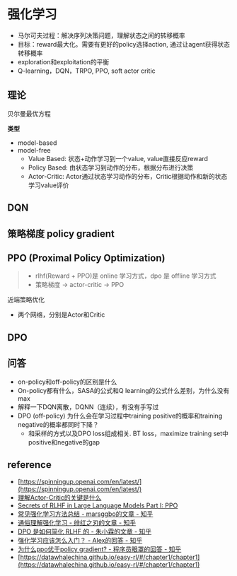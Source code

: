 # 强化学习

- 马尔可夫过程：解决序列决策问题，理解状态之间的转移概率
- 目标：reward最大化。需要有更好的policy选择action, 通过让agent获得状态转移概率
- exploration和exploitation的平衡
- Q-learning，DQN，TRPO, PPO, soft actor critic


## 理论
贝尔曼最优方程

**类型**
- model-based
- model-free
  - Value Based: 状态+动作学习到一个value, value直接反应reward
  - Policy Based: 由状态学习到动作的分布，根据分布进行决策
  - Actor-Critic: Actor通过状态学习动作的分布，Critic根据动作和新的状态学习value评价


## DQN


## 策略梯度 policy gradient


## PPO (Proximal Policy Optimization)
> - rlhf(Reward + PPO)是 online 学习方式，dpo 是 offline 学习方式
> - 策略梯度 -> actor-critic -> PPO

近端策略优化
- 两个网络，分别是Actor和Critic


## DPO


 
## 问答
- on-policy和off-policy的区别是什么
- On-policy都有什么，SASA的公式和Q learning的公式什么差别，为什么没有max
- 解释一下DQN离散，DQNN（连续），有没有手写过
- DPO (off-policy) 为什么会在学习过程中training positive的概率和training negative的概率都同时下降？
  - 和采样的方式以及DPO loss组成相关. BT loss，maximize training set中positive和negative的gap


## reference
- [https://spinningup.openai.com/en/latest/](https://spinningup.openai.com/en/latest/)
- [理解Actor-Critic的关键是什么](https://zhuanlan.zhihu.com/p/110998399)
- [Secrets of RLHF in Large Language Models Part I: PPO](https://arxiv.org/pdf/2307.04964.pdf)
- [常见强化学习方法总结 - marsggbo的文章 - 知乎](https://zhuanlan.zhihu.com/p/98962807)
- [通俗理解强化学习 - 绯红之刃的文章 - 知乎](https://zhuanlan.zhihu.com/p/664348944)
- [DPO 是如何简化 RLHF 的 - 朱小霖的文章 - 知乎](https://zhuanlan.zhihu.com/p/671780768)
- [强化学习应该怎么入门？ - Alex的回答 - 知乎](https://www.zhihu.com/question/622724204/answer/3220047569)
- [为什么ppo优于policy gradient? - 程序员眼罩的回答 - 知乎](https://www.zhihu.com/question/357056329/answer/3392670236)
- [https://datawhalechina.github.io/easy-rl/#/chapter1/chapter1](https://datawhalechina.github.io/easy-rl/#/chapter1/chapter1)